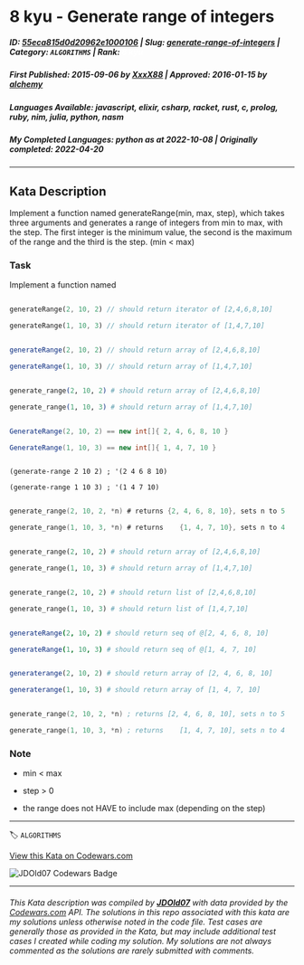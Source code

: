 # 8 kyu - Generate range of integers

##### **ID**: [55eca815d0d20962e1000106](https://www.codewars.com/kata/55eca815d0d20962e1000106) | **Slug**: [generate-range-of-integers](https://www.codewars.com/kata/55eca815d0d20962e1000106) | **Category**: `ALGORITHMS` | **Rank**: <span style="color:white">8 kyu</span>

##### **First Published**: 2015-09-06 ***by*** [XxxX88](https://www.codewars.com/users/XxxX88) | **Approved**: 2016-01-15 ***by*** [alchemy](https://www.codewars.com/users/alchemy)

##### **Languages Available**: javascript, elixir, csharp, racket, rust, c, prolog, ruby, nim, julia, python, nasm

##### **My Completed Languages**: python ***as at*** 2022-10-08 | **Originally completed**: 2022-04-20

---

## Kata Description


Implement a function named generateRange(min, max, step), which takes three arguments and generates a range of integers from min to max, with the step. The first integer is the minimum value, the second is the maximum of the range and the third is the step. (min < max)



### Task

Implement a function named



```rust

generateRange(2, 10, 2) // should return iterator of [2,4,6,8,10]

generateRange(1, 10, 3) // should return iterator of [1,4,7,10]

```

```javascript

generateRange(2, 10, 2) // should return array of [2,4,6,8,10]

generateRange(1, 10, 3) // should return array of [1,4,7,10]

```

```elixir

generate_range(2, 10, 2) # should return array of [2,4,6,8,10]

generate_range(1, 10, 3) # should return array of [1,4,7,10]

```

```csharp

GenerateRange(2, 10, 2) == new int[]{ 2, 4, 6, 8, 10 }

GenerateRange(1, 10, 3) == new int[]{ 1, 4, 7, 10 }

```

```racket

(generate-range 2 10 2) ; '(2 4 6 8 10)

(generate-range 1 10 3) ; '(1 4 7 10)

```

```c

generate_range(2, 10, 2, *n) # returns {2, 4, 6, 8, 10}, sets n to 5

generate_range(1, 10, 3, *n) # returns    {1, 4, 7, 10}, sets n to 4

```

```ruby

generate_range(2, 10, 2) # should return array of [2,4,6,8,10]

generate_range(1, 10, 3) # should return array of [1,4,7,10]

```

```python

generate_range(2, 10, 2) # should return list of [2,4,6,8,10]

generate_range(1, 10, 3) # should return list of [1,4,7,10]

```

```nim

generateRange(2, 10, 2) # should return seq of @[2, 4, 6, 8, 10]

generateRange(1, 10, 3) # should return seq of @[1, 4, 7, 10]

```

```julia

generaterange(2, 10, 2) # should return array of [2, 4, 6, 8, 10]

generaterange(1, 10, 3) # should return array of [1, 4, 7, 10]

```

```nasm

generate_range(2, 10, 2, *n) ; returns [2, 4, 6, 8, 10], sets n to 5

generate_range(1, 10, 3, *n) ; returns    [1, 4, 7, 10], sets n to 4

```



### Note

- min < max

- step > 0

- the range does not HAVE to include max (depending on the step)





---


🏷 `ALGORITHMS`


[View this Kata on Codewars.com](https://www.codewars.com/kata/55eca815d0d20962e1000106)

![](https://www.codewars.com/users/jdold07/badges/large "JDOld07 Codewars Badge")

---

###### *This Kata description was compiled by [**JDOld07**](https://tpstech.dev) with data provided by the [Codewars.com](https://www.codewars.com) API.  The solutions in this repo associated with this kata are my solutions unless otherwise noted in the code file.  Test cases are generally those as provided in the Kata, but may include additional test cases I created while coding my solution.  My solutions are not always commented as the solutions are rarely submitted with comments.*
